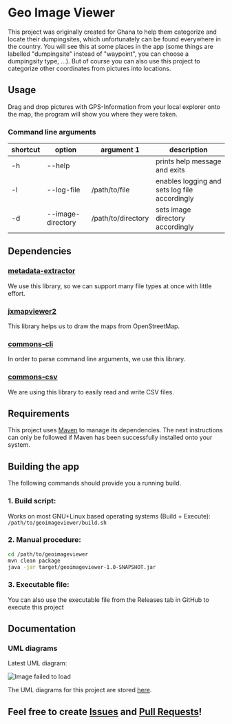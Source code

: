 # Geo Image Viewer
This project was originally created for Ghana to help them categorize and locate their dumpingsites, which unfortunately can be found everywhere in the country.
You will see this at some places in the app (some things are labelled "dumpingsite" instead of "waypoint", you can choose a dumpingsity type, ...). But of course you can also use this project to categorize other coordinates from pictures into locations.

## Usage
Drag and drop pictures with GPS-Information from your local explorer onto the map, the program will show you where they were taken.

### Command line arguments
| shortcut | option            | argument 1         | description                                   |
|----------|-------------------|--------------------|-----------------------------------------------|
| -h       | --help            |                    | prints help message and exits                 |
| -l       | --log-file        | /path/to/file      | enables logging and sets log file accordingly |
| -d       | --image-directory | /path/to/directory | sets image directory accordingly              |

## Dependencies

### [metadata-extractor](https://github.com/drewnoakes/metadata-extractor)
We use this library, so we can support many file types at once with little effort.

### [jxmapviewer2](https://github.com/msteiger/jxmapviewer2)
This library helps us to draw the maps from OpenStreetMap.

### [commons-cli](https://commons.apache.org/proper/commons-cli/)
In order to parse command line arguments, we use this library.

### [commons-csv](https://commons.apache.org/proper/commons-csv/)
We are using this library to easily read and write CSV files.

## Requirements
This project uses [Maven](https://maven.apache.org/) to manage its dependencies.
The next instructions can only be followed if Maven has been successfully installed onto your system.

## Building the app
The following commands should provide you a running build.

### 1. Build script:
Works on most GNU+Linux based operating systems (Build + Execute):
`/path/to/geoimageviewer/build.sh`

### 2. Manual procedure:
```bash
cd /path/to/geoimageviewer
mvn clean package
java -jar target/geoimageviewer-1.0-SNAPSHOT.jar
```

### 3. Executable file:
You can also use the executable file from the Releases tab in GitHub to execute this project

## Documentation
### UML diagrams
Latest UML diagram:

![Image failed to load](https://github.com/madcomputerscientists/geoimageviewer/blob/main/plans/UML/MainDiagram-latest.png?raw=true)

The UML diagrams for this project are stored [here](https://github.com/madcomputerscientists/geoimageviewer/tree/main/plans/UML).

## Feel free to create [Issues](https://github.com/madcomputerscientists/geoimageviewer/issues) and [Pull Requests](https://github.com/madcomputerscientists/geoimageviewer/pulls)!
